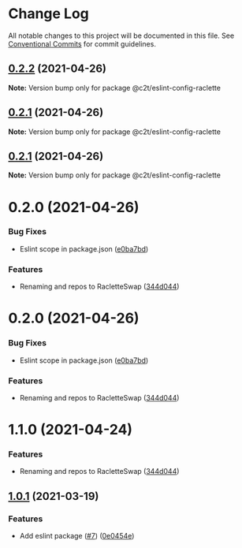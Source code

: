 # Change Log

All notable changes to this project will be documented in this file.
See [Conventional Commits](https://conventionalcommits.org) for commit guidelines.

## [0.2.2](https://github.com/racletteswap/raclette-toolkit/tree/master/packages/eslint-config-raclette/compare/@c2t/eslint-config-raclette@0.2.1...@c2t/eslint-config-raclette@0.2.2) (2021-04-26)

**Note:** Version bump only for package @c2t/eslint-config-raclette





## [0.2.1](https://github.com/racletteswap/raclette-toolkit/tree/master/packages/eslint-config-raclette/compare/@c2t/eslint-config-raclette@0.2.0...@c2t/eslint-config-raclette@0.2.1) (2021-04-26)

**Note:** Version bump only for package @c2t/eslint-config-raclette





## [0.2.1](https://github.com/racletteswap/raclette-toolkit/tree/master/packages/eslint-config-raclette/compare/@c2t/eslint-config-raclette@0.2.0...@c2t/eslint-config-raclette@0.2.1) (2021-04-26)

**Note:** Version bump only for package @c2t/eslint-config-raclette





# 0.2.0 (2021-04-26)


### Bug Fixes

* Eslint scope in package.json ([e0ba7bd](https://github.com/racletteswap/raclette-toolkit/tree/master/packages/eslint-config-raclette/commit/e0ba7bdcd03d7f4a914bf663f16255cd6052e1bd))


### Features

* Renaming and repos to RacletteSwap ([344d044](https://github.com/racletteswap/raclette-toolkit/tree/master/packages/eslint-config-raclette/commit/344d044642678bcbbd293ecc9334a6ed3001414e))





# 0.2.0 (2021-04-26)


### Bug Fixes

* Eslint scope in package.json ([e0ba7bd](https://github.com/racletteswap/raclette-toolkit/tree/master/packages/eslint-config-raclette/commit/e0ba7bdcd03d7f4a914bf663f16255cd6052e1bd))


### Features

* Renaming and repos to RacletteSwap ([344d044](https://github.com/racletteswap/raclette-toolkit/tree/master/packages/eslint-config-raclette/commit/344d044642678bcbbd293ecc9334a6ed3001414e))





# 1.1.0 (2021-04-24)


### Features

* Renaming and repos to RacletteSwap ([344d044](https://github.com/racletteswap/raclette-toolkit/tree/master/packages/eslint-config-raclette/commit/344d044642678bcbbd293ecc9334a6ed3001414e))





## [1.0.1](https://github.com/pancakeswap/pancake-toolkit/tree/master/packages/eslint-config-pancake/compare/@pancakeswap-libs/eslint-config-pancake@1.0.1...@pancakeswap-libs/eslint-config-pancake@1.0.1) (2021-03-19)


### Features

* Add eslint package ([#7](https://github.com/pancakeswap/pancake-toolkit/tree/master/packages/eslint-config-pancake/issues/7)) ([0e0454e](https://github.com/pancakeswap/pancake-toolkit/tree/master/packages/eslint-config-pancake/commit/0e0454eb9a63e976934956dc5c66fbef2ce2017a))
